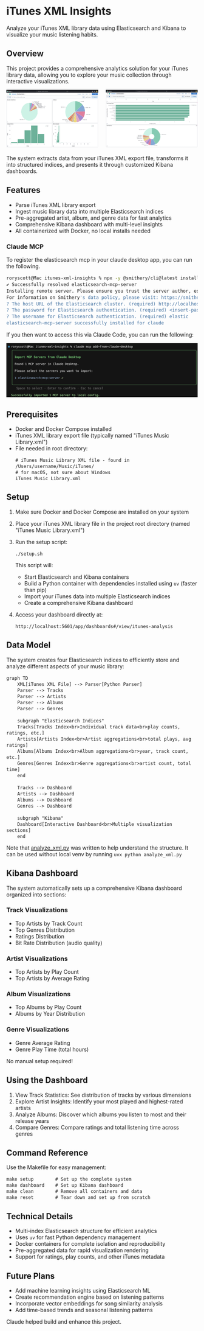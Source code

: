 # iTunes XML Insights

Analyze your iTunes XML library data using Elasticsearch and Kibana to visualize your music listening habits.

## Overview

This project provides a comprehensive analytics solution for your iTunes library data, allowing you to explore your music collection through interactive visualizations.

<div style="display: flex; justify-content: space-between; margin-bottom: 20px;">
    <img src="static/kibana-mixed.png" alt="Dashboard Overview" width="48%" />
    <img src="static/kibana-rating-playtime.png" alt="Bars" width="48%" />
</div>

The system extracts data from your iTunes XML export file, transforms it into structured indices, and presents it through customized Kibana dashboards.


## Features

- Parse iTunes XML library export
- Ingest music library data into multiple Elasticsearch indices
- Pre-aggregated artist, album, and genre data for fast analytics
- Comprehensive Kibana dashboard with multi-level insights
- All containerized with Docker, no local installs needed

### Claude MCP

To register the elasticsearch mcp in your claude desktop app, you can run the following.

```sh
roryscott@Mac itunes-xml-insights % npx -y @smithery/cli@latest install elasticsearch-mcp-server --client claude
✔ Successfully resolved elasticsearch-mcp-server
Installing remote server. Please ensure you trust the server author, especially when sharing sensitive data.
For information on Smithery's data policy, please visit: https://smithery.ai/docs/data-policy
? The host URL of the Elasticsearch cluster. (required) http://localhost:9200/
? The password for Elasticsearch authentication. (required) <insert-password-here>
? The username for Elasticsearch authentication. (required) elastic
elasticsearch-mcp-server successfully installed for claude
```

If you then want to access this via Claude Code, you can run the following:

![static/mcp-import-from-desktop.png](static/mcp-import-from-desktop.png)

## Prerequisites

- Docker and Docker Compose installed
- iTunes XML library export file (typically named "iTunes Music Library.xml")
- File needed in root directory:
  ```
  # iTunes Music Library XML file - found in /Users/username/Music/iTunes/ 
  # for macOS, not sure about Windows
  iTunes Music Library.xml
  ```

## Setup

1. Make sure Docker and Docker Compose are installed on your system

2. Place your iTunes XML library file in the project root directory (named "iTunes Music Library.xml")

3. Run the setup script:
   ```
   ./setup.sh
   ```
   
   This script will:
   - Start Elasticsearch and Kibana containers
   - Build a Python container with dependencies installed using `uv` (faster than pip)
   - Import your iTunes data into multiple Elasticsearch indices
   - Create a comprehensive Kibana dashboard

4. Access your dashboard directly at:
   ```
   http://localhost:5601/app/dashboards#/view/itunes-analysis
   ```

## Data Model

The system creates four Elasticsearch indices to efficiently store and analyze different aspects of your music library:

```mermaid
graph TD
    XML[iTunes XML File] --> Parser[Python Parser]
    Parser --> Tracks
    Parser --> Artists
    Parser --> Albums
    Parser --> Genres
    
    subgraph "Elasticsearch Indices"
    Tracks[Tracks Index<br>Individual track data<br>play counts, ratings, etc.]
    Artists[Artists Index<br>Artist aggregations<br>total plays, avg ratings]
    Albums[Albums Index<br>Album aggregations<br>year, track count, etc.]
    Genres[Genres Index<br>Genre aggregations<br>artist count, total time]
    end
    
    Tracks --> Dashboard
    Artists --> Dashboard
    Albums --> Dashboard
    Genres --> Dashboard
    
    subgraph "Kibana"
    Dashboard[Interactive Dashboard<br>Multiple visualization sections]
    end
```

Note that [analyze_xml.py](analyze_xml.py) was written to help understand the structure. It can be used without local venv by running `uvx python analyze_xml.py`

## Kibana Dashboard

The system automatically sets up a comprehensive Kibana dashboard organized into sections:

### Track Visualizations
- Top Artists by Track Count
- Top Genres Distribution
- Ratings Distribution
- Bit Rate Distribution (audio quality)

### Artist Visualizations
- Top Artists by Play Count
- Top Artists by Average Rating

### Album Visualizations
- Top Albums by Play Count
- Albums by Year Distribution

### Genre Visualizations
- Genre Average Rating
- Genre Play Time (total hours)

No manual setup required!

## Using the Dashboard

1. View Track Statistics: See distribution of tracks by various dimensions
2. Explore Artist Insights: Identify your most played and highest-rated artists
3. Analyze Albums: Discover which albums you listen to most and their release years
4. Compare Genres: Compare ratings and total listening time across genres

## Command Reference

Use the Makefile for easy management:

```
make setup        # Set up the complete system
make dashboard    # Set up Kibana dashboard
make clean        # Remove all containers and data
make reset        # Tear down and set up from scratch
```

## Technical Details

- Multi-index Elasticsearch structure for efficient analytics
- Uses `uv` for fast Python dependency management
- Docker containers for complete isolation and reproducibility
- Pre-aggregated data for rapid visualization rendering
- Support for ratings, play counts, and other iTunes metadata

## Future Plans

- Add machine learning insights using Elasticsearch ML
- Create recommendation engine based on listening patterns
- Incorporate vector embeddings for song similarity analysis
- Add time-based trends and seasonal listening patterns

Claude helped build and enhance this project.